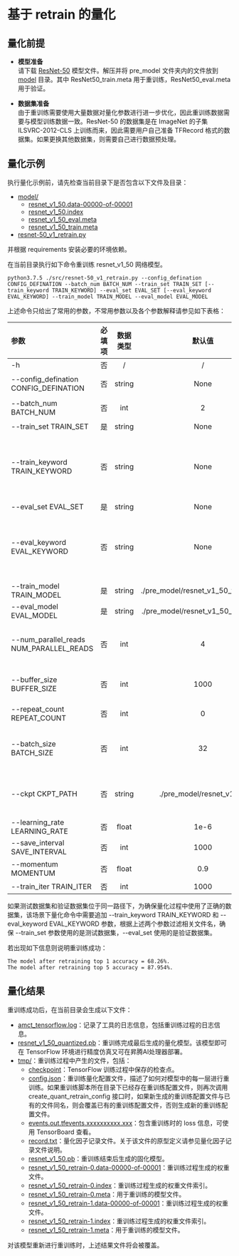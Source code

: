 # 基于 retrain 的量化

## 量化前提

+ **模型准备**  
请下载
[ResNet-50](https://modelzoo-train-atc.obs.cn-north-4.myhuaweicloud.com/003_Atc_Models/AE/ATC%20Model/resnet-50_v1_retrain/pre_model.zip)
模型文件。解压并将 pre_model 文件夹内的文件放到 [model](./model/) 目录。其中
ResNet50_train.meta 用于重训练，ResNet50_eval.meta 用于验证。

+ **数据集准备**  
由于重训练需要使用大量数据对量化参数进行进一步优化，因此重训练数据需要与模型训练数据一致。ResNet-50 的数据集是在 ImageNet 的子集 ILSVRC-2012-CLS 上训练而来，因此需要用户自己准备 TFRecord 格式的数据集。如果更换其他数据集，则需要自己进行数据预处理。

## 量化示例

执行量化示例前，请先检查当前目录下是否包含以下文件及目录：

+ [model/](./model/)
  + [resnet_v1_50.data-00000-of-00001](./model/resnet_v1_50.data-00000-of-00001)
  + [resnet_v1_50.index](./model/resnet_v1_50.index)
  + [resnet_v1_50_eval.meta](./model/resnet_v1_50_eval.meta)
  + [resnet_v1_50_train.meta](./model/resnet_v1_50_train.meta)
+ [resnet-50_v1_retrain.py](./src/resnet-50_v1_retrain.py)

并根据 requirements 安装必要的环境依赖。

在当前目录执行如下命令重训练 resnet_v1_50 网络模型。

```none
python3.7.5 ./src/resnet-50_v1_retrain.py --config_defination CONFIG_DEFINATION --batch_num BATCH_NUM --train_set TRAIN_SET [--train_keyword TRAIN_KEYWORD] --eval_set EVAL_SET [--eval_keyword EVAL_KEYWORD] --train_model TRAIN_MODEL --eval_model EVAL_MODEL
```

上述命令只给出了常用的参数，不常用参数以及各个参数解释请参见如下表格：

| 参数 | 必填项 | 数据类型 | 默认值 | 参数解释 |
| :-- | :-: | :-: | :-: | :-- |
| -h | 否 | / | / | 显示帮助信息。 |
| --config_defination CONFIG_DEFINATION | 否 | string | None | 量化的简易配置文件路径。 |
| --batch_num BATCH_NUM | 否 | int| 2 | retrain 量化推理阶段的 batch 数。 |
| --train_set TRAIN_SET | 是 | string | None | 测试数据集路径。 |
| --train_keyword TRAIN_KEYWORD | 否 | string | None | 用于筛选训练集路径下包含该关键词的文件，若未定义，则默认训练集路径下所有文件作为训练集。 |
| --eval_set EVAL_SET | 是 | string | None | 验证数据集路径。 |
| --eval_keyword EVAL_KEYWORD | 否 | string | None | 用于筛选训练集路径下包含该关键词的文件，若未定义，则默认验证集路径下所有文件作为验证集。 |
| --train_model TRAIN_MODEL | 是 | string | ./pre_model/resnet_v1_50_train.meta | 训练用模型路径。 |
| --eval_model EVAL_MODEL | 是 | string | ./pre_model/resnet_v1_50_eval.meta | 验证模型路径。 |
| --num_parallel_reads NUM_PARALLEL_READS | 否 | int | 4 | 用于读取数据集的线程数，根据硬件运算能力酌情调整。 |
| --buffer_size BUFFER_SIZE | 否 | int | 1000 | 数据集乱序的缓存大小，根据内存空间酌情调整。 |
| --repeat_count REPEAT_COUNT | 否 | int | 0 | 数据集重复次数，若为0则无限循环。 |
| --batch_size BATCH_SIZE | 否 | int | 32 | TensorFlow 运行一次所使用的样本数量，根据内存或显存大小酌情调整。 |
| --ckpt CKPT_PATH | 否 | string | ./pre_model/resnet_v1_50 | ResNet-50 V1 模型的官方权重 checkpoint 文件路径。 |
| --learning_rate LEARNING_RATE | 否 | float | 1e-6 | 学习率。 |
| --save_interval SAVE_INTERVAL | 否 | int | 1000 | 重训练保存间隔。 |
| --momentum MOMENTUM | 否 | float | 0.9 | RMSPropOptimizer优化器的动量。 |
| --train_iter TRAIN_ITER | 否 | int | 1000 | 训练迭代次数。 |

如果测试数据集和验证数据集位于同一路径下，为确保量化过程中使用了正确的数据集，该场景下量化命令中需要追加 --train_keyword TRAIN_KEYWORD 和 --eval_keyword EVAL_KEYWORD 参数，根据上述两个参数过滤相关文件名，确保 --train_set 参数使用的是测试数据集，--eval_set 使用的是验证数据集。

若出现如下信息则说明重训练成功：

```none
The model after retraining top 1 accuracy = 68.26%.
The model after retraining top 5 accuracy = 87.954%.
```

## 量化结果

重训练成功后，在当前目录会生成以下文件：

+ [amct_tensorflow.log](./amct_log/amct_tensorflow.log)：记录了工具的日志信息，包括重训练过程的日志信息。
+ [resnet_v1_50_quantized.pb](./outputs/resnet_v1_50_quantized.pb)：重训练完成最后生成的量化模型。该模型即可在 TensorFlow 环境进行精度仿真又可在昇腾AI处理器部署。
+ [tmp/](./tmp/)：重训练过程中产生的文件，包括：
  + [checkpoint](./tmp/checkpoint)：TensorFlow 训练过程中保存的检查点。
  + [config.json](./tmp/config.json)：重训练量化配置文件，描述了如何对模型中的每一层进行重训练。如果重训练脚本所在目录下已经存在重训练配置文件，则再次调用 create_quant_retrain_config 接口时，如果新生成的重训练配置文件与已有的文件同名，则会覆盖已有的重训练配置文件，否则生成新的重训练配置文件。
  + [events.out.tfevents.xxxxxxxxxx.xxx](./tmp/events.out.tfevents.xxxxxxxxxx.xxx)：包含重训练时的 loss 信息，可使用 TensorBoard 查看。
  + [record.txt](./tmp/record.txt)：量化因子记录文件。关于该文件的原型定义请参见量化因子记录文件说明。
  + [resnet_v1_50.pb](./tmp/resnet_v1_50.pb)：重训练结束后生成的固化模型。
  + [resnet_v1_50_retrain-0.data-00000-of-00001](./tmp/resnet_v1_50_retrain-0.data-00000-of-00001)：重训练过程生成的权重文件。
  + [resnet_v1_50_retrain-0.index](./tmp/resnet_v1_50_retrain-0.index)：重训练过程生成的权重文件索引。
  + [resnet_v1_50_retrain-0.meta](./tmp/resnet_v1_50_retrain-0.meta)：用于重训练的模型文件。
  + [resnet_v1_50_retrain-1.data-00000-of-00001](./tmp/resnet_v1_50_retrain-1.data-00000-of-00001)：重训练过程生成的权重文件。
  + [resnet_v1_50_retrain-1.index](./tmp/resnet_v1_50_retrain-1.index)：重训练过程生成的权重文件索引。
  + [resnet_v1_50_retrain-1.meta](./tmp/resnet_v1_50_retrain-1.meta)：用于重训练的模型文件。

对该模型重新进行重训练时，上述结果文件将会被覆盖。
